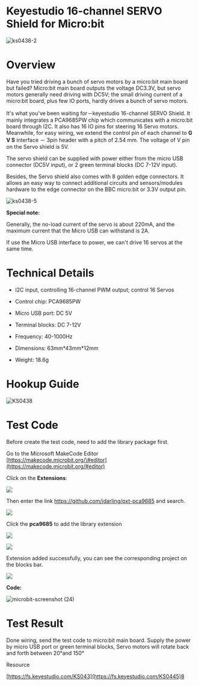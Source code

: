 # **Keyestudio 16-channel SERVO Shield for Micro:bit**

![ks0438-2](KS0438/media/c92c0c034dda9f8102b947f00c84f16b.jpeg)

# Overview

Have you tried driving a bunch of servo motors by a micro:bit main board but
failed? Micro:bit main board outputs the voltage DC3.3V, but servo motors
generally need driving with DC5V; the small driving current of a micro:bit
board, plus few IO ports, hardly drives a bunch of servo motors.

It's what you've been waiting for－keyestudio 16-channel SERVO Shield. It mainly
integrates a PCA9685PW chip which communicates with a micro:bit board through
I2C.
It also has 16 IO pins for steering 16 Servo motors. Meanwhile, for easy wiring,
we extend the control pin of each channel to **G V S** interface － 3pin header
with a pitch of 2.54 mm. The voltage of V pin on the Servo shield is 5V.

The servo shield can be supplied with power either from the micro USB connector
(DC5V input), or 2 green terminal blocks (DC 7-12V input).

Besides, the Servo shield also comes with 8 golden edge connectors. It allows an
easy way to connect additional circuits and sensors/modules hardware to the edge
connector on the BBC micro:bit or 3.3V output pin.

![ks0438-5](KS0438/media/5c2ec6a8f7be9c14d898f6fc4852973d.jpeg)

**Special note:**

Generally, the no-load current of the servo is about 220mA, and the maximum
current that the Micro USB can withstand is 2A.

If use the Micro USB interface to power, we can't drive 16 servos at the same
time.

# Technical Details

-   I2C input, controlling 16-channel PWM output; control 16 Servos

-   Control chip: PCA9685PW

-   Micro USB port: DC 5V

-   Terminal blocks: DC 7-12V

-   Frequency: 40-1000Hz

-   Dimensions: 63mm\*43mm\*12mm

-   Weight: 18.6g

# Hookup Guide

![KS0438](KS0438/media/a0706af8284ad0b74ded7e8710c18abf.png)

# Test Code

Before create the test code, need to add the library package first.

Go to the Microsoft MakeCode Editor
[https://makecode.microbit.org/\#editor](https://makecode.microbit.org/#editor)

Click on the **Extensions**:

![](KS0438/media/d1308bb358d8d2afd6c744dd2026662c.png)

Then enter the link <https://github.com/jdarling/pxt-pca9685> and search.

![](KS0438/media/c10d9e0513e3404741eabb5e2f256b58.png)

Click the **pca9685** to add the library extension

![](KS0438/media/0fbe20ebf6f8c1bdc70b6193f2b813d7.png)

![](KS0438/media/77008721603c1f1a6fd37fc5d931c28c.png)

Extension added successfully, you can see the corresponding project on the
blocks bar.

![](KS0438/media/a234ea9919ff5979040961197e53633a.png)

**Code:**

![microbit-screenshot (24)](KS0438/media/56af4b323b1e46d189297c217e880298.png)

# Test Result

Done wiring, send the test code to micro:bit main board. Supply the power by
micro USB port or green terminal blocks, Servo motors will rotate back and forth
between 20°and 150°

Resource

[https://fs.keyestudio.com/KS043](https://fs.keyestudio.com/KS0445)8
